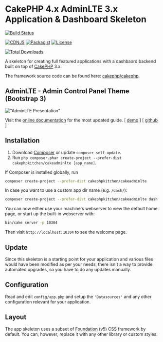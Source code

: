 # CakePHP 4.x AdminLTE 3.x Application & Dashboard Skeleton

[![Build Status](https://img.shields.io/travis/cakephp/app/master.svg?style=flat-square)](https://travis-ci.org/cakephp/app)

[![CDNJS](https://img.shields.io/cdnjs/v/admin-lte.svg)](https://cdnjs.com/libraries/admin-lte)
[![Packagist](https://img.shields.io/packagist/v/almasaeed2010/adminlte.svg)](https://packagist.org/packages/cakephpkitchen/cakeadminlte)
[![License](https://img.shields.io/packagist/l/cakephp/app.svg?style=flat-square)](https://packagist.org/packages/cakephp/app)

[![Total Downloads](https://img.shields.io/packagist/dt/cakephpkitchen/cakeadminlte.svg?style=flat-square)](https://packagist.org/packages/cakephpkitchen/cakeadminlte)

A skeleton for creating full featured applications with a dashbaord backend built on top of [CakePHP](http://cakephp.org) 3.x.

The framework source code can be found here: [cakephp/cakephp](https://github.com/cakephp/cakephp).

## AdminLTE - Admin Control Panel Theme (Bootstrap 3)

!["AdminLTE Presentation"](https://adminlte.io/AdminLTE2.png "AdminLTE Presentation")

Visit the [online documentation](https://adminlte.io/docs) for the most updated guide. [ [demo](https://adminlte.io/themes/AdminLTE/index2.html) ] [ [github](https://github.com/almasaeed2010/AdminLTE) ]


## Installation

1. Download [Composer](http://getcomposer.org/doc/00-intro.md) or update `composer self-update`.
2. Run `php composer.phar create-project --prefer-dist cakephpkitchen/cakeadminlte [app_name]`.

If Composer is installed globally, run

```bash
composer create-project --prefer-dist cakephpkitchen/cakeadminlte
```

In case you want to use a custom app dir name (e.g. `/dash/`):

```bash
composer create-project --prefer-dist cakephpkitchen/cakeadminlte dash
```

You can now either use your machine's webserver to view the default home page, or start
up the built-in webserver with:

```bash
bin/cake server -p 10304
```

Then visit `http://localhost:10304` to see the welcome page.

## Update

Since this skeleton is a starting point for your application and various files
would have been modified as per your needs, there isn't a way to provide
automated upgrades, so you have to do any updates manually.

## Configuration

Read and edit `config/app.php` and setup the `'Datasources'` and any other
configuration relevant for your application.

## Layout

The app skeleton uses a subset of [Foundation](http://foundation.zurb.com/) (v5) CSS
framework by default. You can, however, replace it with any other library or
custom styles.

